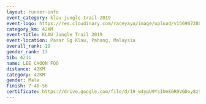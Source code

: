 ```yaml
---
layout: runner-info 
event_category: klau-jungle-trail-2019 
event-logo: https://res.cloudinary.com/raceyaya/image/upload/v1569072808/logo/klau-image_qwwxyw.png
category_km: 42KM 
event-title: KLAU Jungle Trail 2019 
event-location: Pasar Sg Klau, Pahang, Malaysia 
overall_rank: 19
gender_rank: 13
bib: 4211
name: LEE CHOON FOO
distance: 42KM
category: 42KM
gender: Male
finish: 7-40-56
certificate: https://drive.google.com/file/d/19_w4ypU9YsIUeEGR9VGDoy8zSiBcSb-K/view?usp=sharing
---
```

